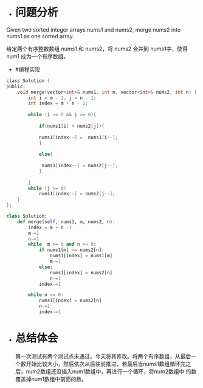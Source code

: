 ﻿* # 问题分析
Given two sorted integer arrays nums1 and nums2, merge nums2 into nums1 as one sorted array.

给定两个有序整数数组 nums1 和 nums2，将 nums2 合并到 nums1中，使得 num1 成为一个有序数组。

* #编程实现
```c
class Solution {
public:
    void merge(vector<int>& nums1, int m, vector<int>& nums2, int n) {
        int i = m - 1, j = n - 1;
        int index = m + n - 1;
        
        while (i >= 0 && j >= 0){
            
            if(nums1[i] > nums2[j]){
                
            nums1[index--] =  nums1[i--];
            }
            
            else{
                
             nums1[index--] = nums2[j--];
            }
            
        }
        while (j >= 0)
            nums1[index--] = nums2[j--];
    }
};
```
```python
class Solution:
    def merge(self, nums1, m, nums2, n):
        index = m + n -1
        m-=1
        n-=1
        while  m >= 0 and n >= 0:
            if nums1[m] >= nums2[n]:
                nums1[index] = nums1[m]
                m-=1
            else:
                nums1[index] = nums2[n]
                n-=1
            index-=1

        while n >= 0:
            nums1[index] = nums2[n]
            n-=1
            index-=1
```
* # 总结体会
  第一次测试有两个测试点未通过，今天将其修改。将两个有序数组，从最后一个数开始比较大小，然后依次从后往前推进，若最后当nums1数组循环完之后，num2数组还没插入num1数组中，再进行一个循环，将num2数组中
 的数覆盖掉num1数组中前面的数。
